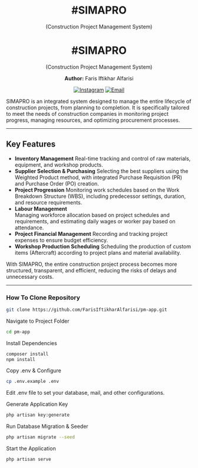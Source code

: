 
<h1 align="center">#SIMAPRO</h1>
<p align="center">(Construction Project Management System)</p>

<h1 align="center">#SIMAPRO</h1>
<p align="center">(Construction Project Management System)</p>
<p align="center"><strong>Author:</strong> Faris Iftikhar Alfarisi</p>

<p align="center">
<a href="https://www.instagram.com/frs.alfrs_/"><img src="https://img.shields.io/badge/Instagram-Profile-orange?logo=instagram" alt="Instagram"></a>
<a href="mailto:faris.workingspace@gmail.com"><img src="https://img.shields.io/badge/Email-Contact-blue?logo=gmail" alt="Email"></a>
</p>


SIMAPRO is an integrated system designed to manage the entire lifecycle of construction projects, from planning to completion. It is specifically tailored to meet the needs of construction companies in monitoring project progress, managing resources, and optimizing procurement processes.

---

## Key Features
- **Inventory Management**
  Real-time tracking and control of raw materials, equipment, and workshop products.
- **Supplier Selection & Purchasing**
  Selecting the best suppliers using the Weighted Product method, with integrated Purchase Requisition (PR) and Purchase Order (PO) creation.
- **Project Progression**
  Monitoring work schedules based on the Work Breakdown Structure (WBS), including predecessor settings, duration, and resource requirements.
- **Labour Management**  
  Managing workforce allocation based on project schedules and requirements, and estimating daily wages or worker pay based on attendance.
- **Project Financial Management**
  Recording and tracking project expenses to ensure budget efficiency.
- **Workshop Production Scheduling**
  Scheduling the production of custom items (Aftercraft) according to project plans and material availability.

With SIMAPRO, the entire construction project process becomes more structured, transparent, and efficient, reducing the risks of delays and unnecessary costs.

---

### How To Clone Repository
```bash
git clone https://github.com/FarisIftikharAlfarisi/pm-app.git
```

Navigate to Project Folder
```bash
cd pm-app
```
Install Dependencies
```bash
composer install
npm install
```
Copy .env & Configure
```bash
cp .env.example .env
```
Edit .env file to set your database, mail, and other configurations.

Generate Application Key
```bash
php artisan key:generate
```

Run Database Migration & Seeder
```bash
php artisan migrate --seed
```
Start the Application
```bash
php artisan serve
```

